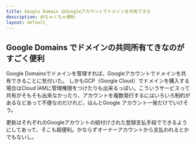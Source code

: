 ```yaml
---
title: Google Domain はGoogleアカウントでドメインを共有できる
description: めちゃくちゃ便利
layout: default_
---
```


## Google Domains でドメインの共同所有てきなのがすごく便利
Google Domainsでドメインを管理すれば、Googleアカウントでドメインを共有できることに気付いた。
しかもGCP（Google Cloud）でドメインを購入する場合はCloud IAMに管理権限をつけたりも出来るっぽい。こういうサービスって共有がそもそも出来なかったり、アカウントを複数発行するにはいろいろ制約があるなどあって不便なのだけれど、ほんとGoogle アカウント一発だけでいけそう。

更新はそれぞれのGoogleアカウントの紐付けされた登録支払手段でできるようにしてあって、そこも超便利。かならずオーナーアカウントから支払われるとかでもないし。

